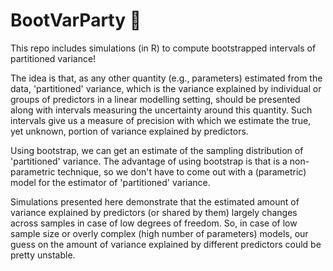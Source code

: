 # BootVarParty 🥳

This repo includes simulations (in R) to compute bootstrapped intervals of partitioned variance!

The idea is that, as any other quantity (e.g., parameters) estimated from the data, 'partitioned' variance, which is the variance explained by individual or groups of predictors in a linear modelling setting, should be presented along with intervals measuring the uncertainty around this quantity. Such intervals give us a measure of precision with which we estimate the true, yet unknown, portion of variance explained by predictors. 

Using bootstrap, we can get an estimate of the sampling distribution of 'partitioned' variance. The advantage of using bootstrap is that is a non-parametric technique, so we don't have to come out with a (parametric) model for the estimator of 'partitioned' variance.

Simulations presented here demonstrate that the estimated amount of variance explained by predictors (or shared by them) largely changes across samples in case of low degrees of freedom. So, in case of low sample size or overly complex (high number of parameters) models, our guess on the amount of variance explained by different predictors could be pretty unstable.



